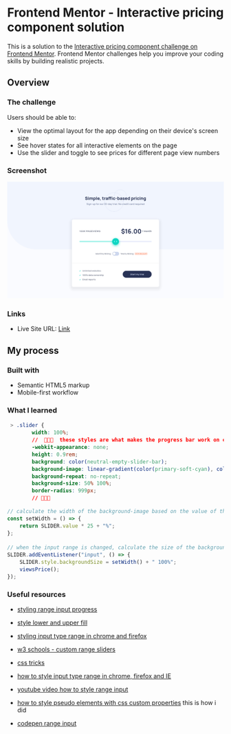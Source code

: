 # Frontend Mentor - Interactive pricing component solution

This is a solution to the [Interactive pricing component challenge on Frontend Mentor](https://www.frontendmentor.io/challenges/interactive-pricing-component-t0m8PIyY8). Frontend Mentor challenges help you improve your coding skills by building realistic projects.

## Overview

### The challenge

Users should be able to:

-   View the optimal layout for the app depending on their device's screen size
-   See hover states for all interactive elements on the page
-   Use the slider and toggle to see prices for different page view numbers

### Screenshot

![](./finalScreenshot.png)

### Links

-   Live Site URL: [Link](https://conradmcgrifter.github.io/Interactive-pricing-component/)

## My process

### Built with

-   Semantic HTML5 markup
-   Mobile-first workflow

### What I learned

```css
 > .slider {
        width: 100%;
        //  🔻🔻🔻  these styles are what makes the progress bar work on chrome ⚠
        -webkit-appearance: none;
        height: 0.9rem;
        background: color(neutral-empty-slider-bar);
        background-image: linear-gradient(color(primary-soft-cyan), color(primary-soft-cyan));
        background-repeat: no-repeat;
        background-size: 50% 100%;
        border-radius: 999px;
        // 🔺🔺🔺
```

```js
// calculate the width of the background-image based on the value of the input range
const setWidth = () => {
    return SLIDER.value * 25 + "%";
};

// when the input range is changed, calculate the size of the background-image and evaluate what the pageviews and price text should be
SLIDER.addEventListener("input", () => {
    SLIDER.style.backgroundSize = setWidth() + " 100%";
    viewsPrice();
});
```

### Useful resources

-   [styling range input progress](https://stackoverflow.com/questions/18389224/how-to-style-html5-range-input-to-have-different-color-before-and-after-slider)
-   [style lower and upper fill](https://stackoverflow.com/questions/28283332/style-lower-and-upper-fill-in-html5-range-input)
-   [styling input type range in chrome and firefox](https://coderwall.com/p/rw6i0q/styling-input-type-range-in-chrome-and-firefox)
-   [w3 schools - custom range sliders](https://www.w3schools.com/howto/howto_js_rangeslider.asp)
-   [css tricks](https://css-tricks.com/styling-cross-browser-compatible-range-inputs-css/)
-   [how to style input type range in chrome, firefox and IE](https://brennaobrien.com/blog/2014/05/style-input-type-range-in-every-browser.html)
-   [youtube video how to style range input](https://www.youtube.com/watch?v=BrpiNUf2XCk)

-   [how to style pseudo elements with css custom properties](https://css-irl.info/quick-tip-style-pseudo-elements-with-javascript-using-custom-properties/) this is how i did
-   [codepen range input](https://codepen.io/tippingpointdev/pen/bGgLqLY)
